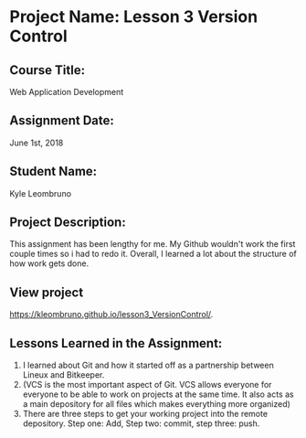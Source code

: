 # Project Name:  Lesson 3 Version Control


## Course Title:
Web Application Development

## Assignment Date:  
June 1st, 2018

## Student Name:  
Kyle Leombruno

## Project Description:
This assignment has been lengthy for me. My Github wouldn't work the first couple times so i had to redo it. Overall, I learned a lot about the structure of how work gets done.

## View project 
https://kleombruno.github.io/lesson3_VersionControl/.

## Lessons Learned in the Assignment:
1. I learned about Git and how it started off as a partnership between Lineux and Bitkeeper.
2. (VCS is the most important aspect of Git. VCS allows everyone for everyone to be able to work on projects at the same time. It also acts as a main depository for all files which makes everything more organized)
3. There are three steps to get your working project into the remote depository. Step one: Add, Step two: commit, step three: push.

